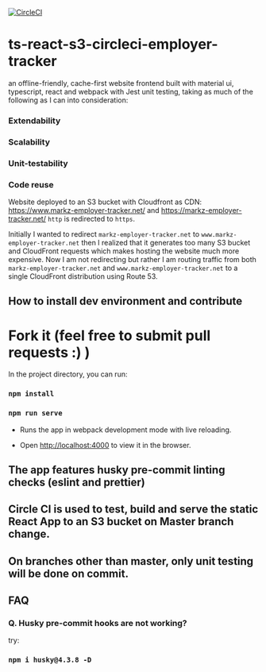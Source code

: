 [![CircleCI](https://circleci.com/gh/MarkZhuVUW/ts-react-s3-circleci-employer-tracker.svg?style=svg)](https://circleci.com/gh/MarkZhuVUW/ts-react-s3-circleci-employer-tracker)

# ts-react-s3-circleci-employer-tracker

an offline-friendly, cache-first website frontend built with material ui, typescript, react and webpack with Jest unit testing, taking as much of the following as I can into consideration:

### Extendability

### Scalability

### Unit-testability

### Code reuse

Website deployed to an S3 bucket with Cloudfront as CDN: https://www.markz-employer-tracker.net/ and https://markz-employer-tracker.net/
`http` is redirected to `https`.

Initially I wanted to redirect `markz-employer-tracker.net` to `www.markz-employer-tracker.net` then I realized that it generates too many S3 bucket and CloudFront requests which makes hosting the website much more expensive. Now I am not redirecting but rather I am routing traffic from both `markz-employer-tracker.net` and `www.markz-employer-tracker.net` to a single CloudFront distribution using Route 53.

## How to install dev environment and contribute

# Fork it (feel free to submit pull requests :) )

In the project directory, you can run:

### `npm install`

### `npm run serve`

- Runs the app in webpack development mode with live reloading.

- Open [http://localhost:4000](http://localhost:4000) to view it in the browser.

## The app features husky pre-commit linting checks (eslint and prettier)

## Circle CI is used to test, build and serve the static React App to an S3 bucket on Master branch change.

## On branches other than master, only unit testing will be done on commit.

## FAQ

### Q. Husky pre-commit hooks are not working?

try:

### `npm i husky@4.3.8 -D`
